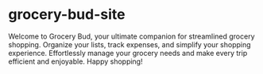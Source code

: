 # grocery-bud-site

Welcome to Grocery Bud, your ultimate companion for streamlined grocery shopping. Organize your lists, track expenses, and simplify your shopping experience. Effortlessly manage your grocery needs and make every trip efficient and enjoyable. Happy shopping!